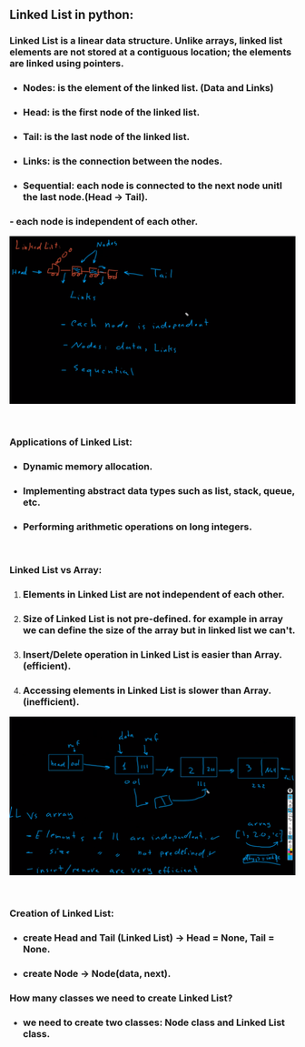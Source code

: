 ## Linked List in python:
### Linked List is a linear data structure. Unlike arrays, linked list elements are not stored at a contiguous location; the elements are linked using pointers.

- ### Nodes: is the element of the linked list. (Data and Links)
- ### Head: is the first node of the linked list.
- ### Tail: is the last node of the linked list.
- ### Links: is the connection between the nodes.
- ### Sequential: each node is connected to the next node unitl the last node.(Head -> Tail).

### - each node is independent of each other.


![1](images/1.png)

<br />

### Applications of Linked List:
- ### Dynamic memory allocation.
- ### Implementing abstract data types such as list, stack, queue, etc.
- ### Performing arithmetic operations on long integers.


<br />

### Linked List vs Array:
1. ### Elements in Linked List are not independent of each other. 
2. ### Size of Linked List is not pre-defined. for example in array we can define the size of the array but in linked list we can't.
3.  ### Insert/Delete operation in Linked List is easier than Array. (efficient).
4.  ### Accessing elements in Linked List is slower than Array. (inefficient).

![1](images/2.png)


<br />


### Creation of Linked List:
- ### create Head and Tail (Linked List) -> Head = None, Tail = None.
- ### create Node -> Node(data, next).


### How many classes we need to create Linked List?
- ### we need to create two classes: Node class and Linked List class.

<br />


